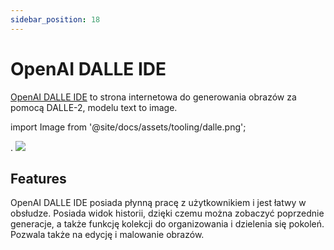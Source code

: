 ```yaml
---
sidebar_position: 18
---
```


# OpenAI DALLE IDE

[OpenAI DALLE IDE](https://labs.openai.com) to strona internetowa do generowania obrazów za pomocą DALLE-2,
modelu text to image.

import Image from '@site/docs/assets/tooling/dalle.png';

<div style={{textAlign: 'center'}}>.
  <img src={Image} style={{width: "750px"}} />
</div>

## Features

OpenAI DALLE IDE posiada płynną pracę z użytkownikiem i jest łatwy w obsłudze. Posiada widok historii,
dzięki czemu można zobaczyć poprzednie generacje, a także funkcję kolekcji do organizowania i dzielenia się
pokoleń. Pozwala także na edycję i malowanie obrazów.

